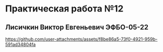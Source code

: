 #  Практическая работа №12
##  Лисичкин Виктор Евгеньевич ЭФБО-05-22


https://github.com/user-attachments/assets/f8be86a5-73f0-4921-959b-591ad34804fa

